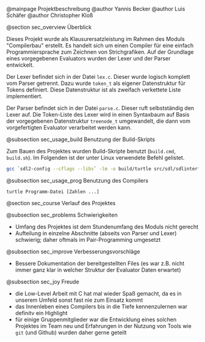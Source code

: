 @mainpage Projektbeschreibung
@author Yannis Becker
@author Luis Schäfer
@author Christopher Kloß

@section sec_overview Überblick

Dieses Projekt wurde als Klausurersatzleistung im Rahmen des Moduls "Compilerbau" erstellt. Es handelt sich um einen Compiler für eine einfach Programmiersprache zum Zeichnen von Strichgrafiken. Auf der Grundlage eines vorgegebenen Evaluators wurden der Lexer und der Parser entwickelt.

Der Lexer befindet sich in der Datei `lex.c`. Dieser wurde logisch komplett vom Parser getrennt. Dazu wurde `token_t` als eigener Datenstruktur für Tokens definiert. Diese Datenstruktur ist als zweifach verkettete Liste implementiert.

Der Parser befindet sich in der Datei `parse.c`. Dieser ruft selbstständig den Lexer auf. Die Token-Liste des Lexer wird in einen Syntaxbaum auf Basis der vorgegebenen Datenstruktur `treenode_t` umgewandelt, die dann vom vorgefertigten Evaluator verarbeitet werden kann.

@subsection sec_usage_build Benutzung der Build-Skripts

Zum Bauen des Projektes wurden Build-Skripte benutzt (`build.cmd`, `build.sh`). Im Folgenden ist der unter Linux verwendete Befehl gelistet.

```bash
gcc `sdl2-config --cflags --libs` -lm -o build/turtle src/sdl/sdlinterf.c src/main.c src/eval.c src/parse.c src/lex.c src/nametab.c -lSDL2main -lSDL2 -Wl,--no-undefined -lm -luuid -static-libgcc
```

@subsection sec_usage_prog Benutzung des Compilers

```
turtle Programm-Datei [Zahlen ...]
```

@section sec_course Verlauf des Projektes

@subsection sec_problems Schwierigkeiten

- Umfang des Projektes ist dem Stundenumfang des Moduls nicht gerecht
- Aufteilung in einzelne Abschnitte (abseits von Parser und Lexer) schwierig; daher oftmals im Pair-Programming umgesetzt

@subsection sec_improve Verbesserungsvorschläge

- Bessere Dokumentation der bereitgestellten Files (es war z.B. nicht immer ganz klar in welcher Struktur der Evaluator Daten erwartet)

@subsection sec_joy Freude

- die Low-Level Arbeit mit C hat mal wieder Spaß gemacht, da es in unserem Umfeld sonst fast nie zum Einsatz kommt
- das Innenleben eines Compilers bis in die Tiefe kennenzulernen war definitv ein Highlight
- für einige Gruppenmitglieder war die Entwicklung eines solchen Projektes im Team neu und Erfahrungen in der Nutzung von Tools wie `git` (und Github) wurden daher gerne geteilt